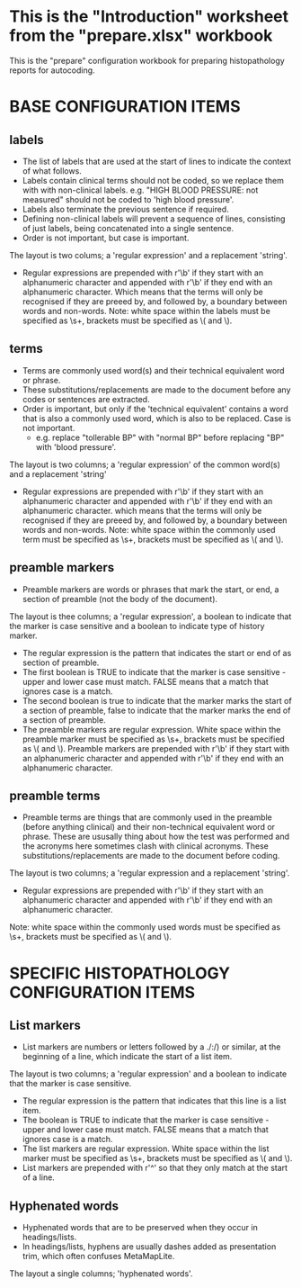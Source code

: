 # This is the "Introduction" worksheet from the "prepare.xlsx" workbook

This is the "prepare" configuration workbook for preparing histopathology reports for autocoding.

# BASE CONFIGURATION ITEMS
## labels
* The list of labels that are used at the start of lines to indicate the context of what follows.
* Labels contain clinical terms should not be coded, so we replace them with with non-clinical labels.
e.g. "HIGH BLOOD PRESSURE: not measured" should not be coded to 'high blood pressure'.
* Labels also terminate the previous sentence if required.
* Defining non-clinical labels will prevent a sequence of lines, consisting of just labels, being concatenated into a single sentence.
* Order is not important, but case is important.

The layout is two colums; a 'regular expression' and a replacement 'string'.
+ Regular expressions are prepended with r'\b' if they start with an alphanumeric character and appended with r'\b' if they end with an alphanumeric character.
Which means that the terms will only be recognised if they are preeed by, and followed by, a boundary between words and non-words.
Note: white space within the labels must be specified as \s+, brackets must be specified as \\( and \\).

## terms
* Terms are commonly used word(s) and their technical equivalent word or phrase.
* These substitutions/replacements are made to the document before any codes or sentences are extracted.
* Order is important, but only if the 'technical equivalent' contains a word that is also a commonly used word, which is also to be replaced. Case is not important.
  * e.g. replace "tollerable BP" with "normal BP" before replacing "BP" with 'blood pressure'.

The layout is two columns; a 'regular expression' of the common word(s) and a replacement 'string'
+ Regular expressions are prepended with r'\b' if they start with an alphanumeric character and appended with r'\b' if they end with an alphanumeric character.
which means that the terms will only be recognised if they are preeed by, and followed by, a boundary between words and non-words.
Note: white space within the commonly used term must be specified as \s+, brackets must be specified as \\( and \\).

## preamble markers
* Preamble markers are words or phrases that mark the start, or end, a section of preamble (not the body of the document).

The layout is thee columns; a 'regular expression', a boolean to indicate that the marker is case sensitive and a boolean to indicate type of history marker.
* The regular expression is the pattern that indicates the start  or end of as section of preamble.
* The first boolean is TRUE to indicate that the marker is case sensitive - upper and lower case must match. FALSE means that a match that ignores case is a match.
* The second boolean is true to indicate that the marker marks the start of a section of preamble, false to indicate that the marker marks the end of a section of preamble.
* The preamble markers are regular expression. White space within the preamble marker must be specified as \s+, brackets must be specified as \\( and \\).
Preamble markers are prepended with r'\b' if they start with an alphanumeric character and appended with r'\b' if they end with an alphanumeric character.

## preamble terms
* Preamble terms are things that are commonly used in the preamble (before anything clinical) and their non-technical equivalent word or phrase.
These are ususally thing about how the test was performed and the acronyms here sometimes clash with clinical acronyms.
These substitutions/replacements are made to the document before coding.

The layout is two columns; a 'regular expression and a replacement 'string'.
* Regular expressions are prepended with r'\b' if they start with an alphanumeric character and appended with r'\b' if they end with an alphanumeric character.

Note: white space within the commonly used words must be specified as \s+, brackets must be specified as \\( and \\).


# SPECIFIC HISTOPATHOLOGY CONFIGURATION ITEMS
## List markers
* List markers are numbers or letters followed by a ./:/) or similar, at the beginning of a line, which indicate the start of a list item.

The layout is two columns; a 'regular expression' and a boolean to indicate that the marker is case sensitive.
* The regular expression is the pattern that indicates that this line is a list item.
* The boolean is TRUE to indicate that the marker is case sensitive - upper and lower case must match. FALSE means that a match that ignores case is a match.
* The  list markers are regular expression. White space within the list marker must be specified as \s+, brackets must be specified as \\( and \\).
* List  markers are prepended with r'^' so that they only match at the start of a line.

## Hyphenated words
* Hyphenated words that are to be preserved when they occur in headings/lists.
* In headings/lists, hyphens are usually dashes added as presentation trim, which often confuses MetaMapLite.

The layout a single  columns; 'hyphenated words'.

